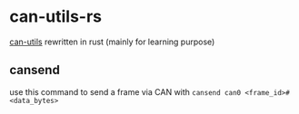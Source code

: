 # can-utils-rs
[can-utils](https://github.com/linux-can/can-utils "The famous original") rewritten in rust (mainly for learning purpose)

## cansend
use this command to send a frame via CAN with ```cansend can0 <frame_id>#<data_bytes>```